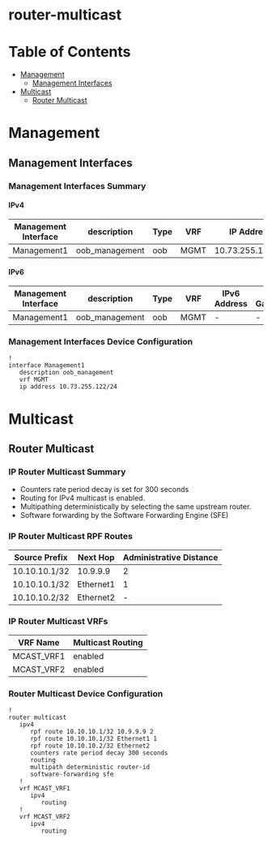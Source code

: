 # router-multicast
# Table of Contents

- [Management](#management)
  - [Management Interfaces](#management-interfaces)
- [Multicast](#multicast)
  - [Router Multicast](#router-multicast)

# Management

## Management Interfaces

### Management Interfaces Summary

#### IPv4

| Management Interface | description | Type | VRF | IP Address | Gateway |
| -------------------- | ----------- | ---- | --- | ---------- | ------- |
| Management1 | oob_management | oob | MGMT | 10.73.255.122/24 | 10.73.255.2 |

#### IPv6

| Management Interface | description | Type | VRF | IPv6 Address | IPv6 Gateway |
| -------------------- | ----------- | ---- | --- | ------------ | ------------ |
| Management1 | oob_management | oob | MGMT | - | - |

### Management Interfaces Device Configuration

```eos
!
interface Management1
   description oob_management
   vrf MGMT
   ip address 10.73.255.122/24
```

# Multicast

## Router Multicast

### IP Router Multicast Summary

- Counters rate period decay is set for 300 seconds
- Routing for IPv4 multicast is enabled.
- Multipathing deterministically by selecting the same upstream router.
- Software forwarding by the Software Forwarding Engine (SFE)

### IP Router Multicast RPF Routes

| Source Prefix | Next Hop | Administrative Distance |
| ------------- | -------- | ----------------------- |
| 10.10.10.1/32 | 10.9.9.9 | 2 |
| 10.10.10.1/32 | Ethernet1 | 1 |
| 10.10.10.2/32 | Ethernet2 | - |

### IP Router Multicast VRFs

| VRF Name | Multicast Routing |
| -------- | ----------------- |
| MCAST_VRF1 | enabled |
| MCAST_VRF2 | enabled |

### Router Multicast Device Configuration

```eos
!
router multicast
   ipv4
      rpf route 10.10.10.1/32 10.9.9.9 2
      rpf route 10.10.10.1/32 Ethernet1 1
      rpf route 10.10.10.2/32 Ethernet2
      counters rate period decay 300 seconds
      routing
      multipath deterministic router-id
      software-forwarding sfe
   !
   vrf MCAST_VRF1
      ipv4
         routing
   !
   vrf MCAST_VRF2
      ipv4
         routing
```

